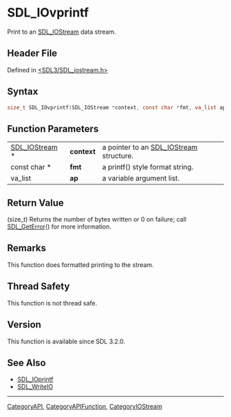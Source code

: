 # SDL_IOvprintf

Print to an [SDL_IOStream](SDL_IOStream) data stream.

## Header File

Defined in [<SDL3/SDL_iostream.h>](https://github.com/libsdl-org/SDL/blob/main/include/SDL3/SDL_iostream.h)

## Syntax

```c
size_t SDL_IOvprintf(SDL_IOStream *context, const char *fmt, va_list ap);
```

## Function Parameters

|                                |             |                                                         |
| ------------------------------ | ----------- | ------------------------------------------------------- |
| [SDL_IOStream](SDL_IOStream) * | **context** | a pointer to an [SDL_IOStream](SDL_IOStream) structure. |
| const char *                   | **fmt**     | a printf() style format string.                         |
| va_list                        | **ap**      | a variable argument list.                               |

## Return Value

(size_t) Returns the number of bytes written or 0 on failure; call
[SDL_GetError](SDL_GetError)() for more information.

## Remarks

This function does formatted printing to the stream.

## Thread Safety

This function is not thread safe.

## Version

This function is available since SDL 3.2.0.

## See Also

- [SDL_IOprintf](SDL_IOprintf)
- [SDL_WriteIO](SDL_WriteIO)






----
[CategoryAPI](CategoryAPI), [CategoryAPIFunction](CategoryAPIFunction), [CategoryIOStream](CategoryIOStream)

